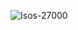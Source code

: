 ![Isos-27000](https://user-images.githubusercontent.com/30474126/130710626-9d38066e-5dd5-4a4e-86a0-4124d52b5ba7.PNG)
